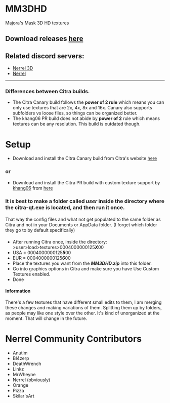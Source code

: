 # MM3DHD
Majora's Mask 3D HD textures

## Download releases [here](https://github.com/DeathWrench/MM3DHD/releases/)

## Related discord servers:
* [Nerrel 3D](https://discord.gg/YgspcmS)
* [Nerrel](https://discord.gg/BBre2vJ)
__________________________________________________________________________________________________________________________________
### Differences between Citra builds.
* The Citra Canary build follows the **power of 2 rule** which means you can only use textures that are 2x, 4x, 8x and 16x. Canary also supports subfolders vs loose files, so things can be organized better.
* The khang06 PR build does not abide by **power of 2** rule which means textures can be any resolution. This build is outdated though.

# Setup
* Download and install the Citra Canary build from Citra's website [here](https://citra-emu.org/download/)
### or
* Download and install the Citra PR build with custom texture support by [khang06](https://github.com/khang06) from [here](https://ci.appveyor.com/api/buildjobs/j53hpvmruwsl5jbf/artifacts/citra-windows-msvc-20190810-dacc1239.7z)
### It is best to make a folder called *user* inside the directory where the **citra-qt.exe** is located, and then run it once.  
#### 
That way the config files and what not get populated to the same folder as Citra and not in your Documents or AppData folder. (I forget which folder they go to by default specifically)
####
* After running Citra once, inside the directory: >user>load>textures>0004000000125***X***00
* USA = 0004000000125***5***00
* EUR = 0004000000125***6***00
* Place the textures you want from the ***MM3DHD.zip*** into this folder.
* Go into graphics options in Citra and make sure you have Use Custom Textures enabled. 
* Done

#### Information
There's a few textures that have different small edits to them, I am merging these changes and making variations of them. Splitting them up by folders, as people may like one style over the other. It's kind of unorganized at the moment. That will change in the future.

# Nerrel Community Contributors
* Anutim
* Bl4zerp
* DeathWrench
* Linkz
* MrWheyne
* Nerrel (obviously)
* Orange
* Pizza
* Skilar'sArt
